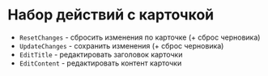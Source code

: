 # Набор действий с карточкой

- `ResetChanges` - сбросить изменения по карточке (+ сброс черновика)
- `UpdateChanges` - сохранить изменения (+ сброс черновика)
- `EditTitle` - редактировать заголовок карточки
- `EditContent` - редактировать контент карточки
